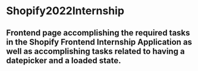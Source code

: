 # Shopify2022Internship


## Frontend page accomplishing the required tasks in the Shopify Frontend Internship Application as well as accomplishing tasks related to having a datepicker and a loaded state.


